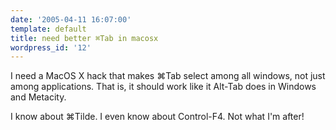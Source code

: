 ```yaml
---
date: '2005-04-11 16:07:00'
template: default
title: need better ⌘Tab in macosx
wordpress_id: '12'
---
```

I need a MacOS X hack that makes ⌘Tab select among all windows, not just among applications.  That is, it should work like it Alt-Tab does in Windows and Metacity.

I know about ⌘Tilde.  I even know about Control-F4.  Not what I'm after!
